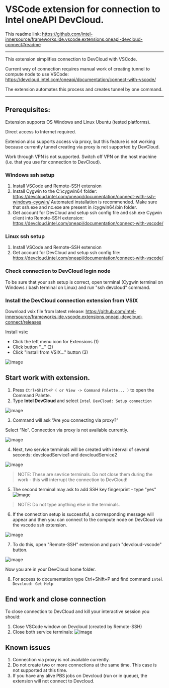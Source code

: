 # VSCode extension for connection to Intel oneAPI DevCloud.

This readme link: https://github.com/intel-innersource/frameworks.ide.vscode.extensions.oneapi-devcloud-connect#readme

***
This extension simplifies connection to DevCloud with VSCode.

Current way of connection requires manual work of creating tunnel to compute node to use VSCode: https://devcloud.intel.com/oneapi/documentation/connect-with-vscode/

The extension automates this process and creates tunnel by one command.

***


## Prerequisites:
Extension supports OS Windows and Linux Ubuntu (tested platforms).

Direct access to Internet required. 

Extension also supports access via proxy, but this feature is not working because currently tunnel creating via proxy is not supported by DevCloud.

Work through VPN is not supported. Switch off VPN on the host machine (i.e. that you use for connection to DevCloud).

### Windows ssh setup
1. Install VSCode and Remote-SSH extension
2. Install Cygwin to the C:\cygwin64 folder: https://devcloud.intel.com/oneapi/documentation/connect-with-ssh-windows-cygwin/ 
   Automated installation is recommended. Make sure that ssh.exe and nc.exe are present in /cygwin64/bin folder.
3. Get account for DevCloud and setup ssh config file and ssh.exe Cygwin client into Remote-SSH extension: https://devcloud.intel.com/oneapi/documentation/connect-with-vscode/

### Linux ssh setup
1. Install VSCode and Remote-SSH extension
2. Get account for DevCloud and setup ssh config file: https://devcloud.intel.com/oneapi/documentation/connect-with-vscode/

### Check connection to DevCloud login node
To be sure that your ssh setup is correct, open terminal (Cygwin terminal on Windows / bash terminal on Linux) and run "ssh devcloud" command. 

### Install the DevCloud connection extension from VSIX
Download vsix file from latest release: https://github.com/intel-innersource/frameworks.ide.vscode.extensions.oneapi-devcloud-connect/releases

Install vsix:

* Click the left menu icon for Extensions (1)
* Click button "..." (2)
* Click "Install from VSIX..." button (3)

![image](https://github.com/intel-innersource/frameworks.ide.vscode.extensions.oneapi-devcloud-connect/assets/40661523/f173026a-33b4-44bc-b9b0-702ffc9d33e3)


## Start work with extension.
1. Press `Ctrl+Shift+P ( or View -> Command Palette... )` to open the Command Palette.
2. Type **Intel DevCloud** and select `Intel DevCloud: Setup connection`

![image](https://github.com/intel-innersource/frameworks.ide.vscode.extensions.oneapi-devcloud-connect/assets/40661523/22faa42a-cb5c-43ab-b37e-f7ad63f37e6c)

3. Command will ask “Are you connecting via proxy?”

Select “No”. Connection via proxy is not available currently.

![image](https://github.com/intel-innersource/frameworks.ide.vscode.extensions.oneapi-devcloud-connect/assets/40661523/3c45a5b8-7cbc-45d3-880d-2fd7c1feba08)


4. Next, two service terminals will be created with interval of several seconds: devcloudService1 and devcloudService2 
 
![image](https://github.com/intel-innersource/frameworks.ide.vscode.extensions.oneapi-devcloud-connect/assets/40661523/d2bf8f12-3fd7-41ae-b262-2247ace75f26)

>NOTE: These are sevrice terminals. Do not close them during the work - this will interrupt the connection to DevCloud!

5. The second terminal may ask to add SSH key fingerprint - type "yes"
![image](https://github.com/intel-innersource/frameworks.ide.vscode.extensions.oneapi-devcloud-connect/assets/40661523/0bde8ba6-90e0-42b2-a750-c047c11c75d0)

>NOTE: Do not type anything else in the terminals.

6. If the connection setup is successful, a corresponding message will appear and then you can  connect to the compute node on DevCloud via the vscode ssh extension. 

![image](https://github.com/intel-innersource/frameworks.ide.vscode.extensions.oneapi-devcloud-connect/assets/40661523/11194224-0d41-4a1d-b440-dbc5291caf1e)


7. To do this, open "Remote-SSH" extension and push "devcloud-vscode" button.

![image](https://github.com/intel-innersource/frameworks.ide.vscode.extensions.oneapi-devcloud-connect/assets/40661523/2911875a-cc86-452b-98a9-f189c223073b)

Now you are in your DevCloud home folder. 

8. For access to documentation type Ctrl+Shift+P and find command `Intel Devcloud: Get Help`

## End work and close connection
To close connection to DevCloud and kill your interactive session you should: 
1. Close VSCode window on Devcloud (created by Remote-SSH)
2. Close both service terminals:
![image](https://github.com/intel-innersource/frameworks.ide.vscode.extensions.oneapi-devcloud-connect/assets/40661523/329e8f4f-1bb1-4ee8-9a3b-fd06ba436311)

## Known issues
1. Connection via proxy is not available currently.
2. Do not create two or more connections at the same time. This case is not supported at this time.
3. If you have any alive PBS jobs on Devcloud (run or in queue), the extension will not connect to Devcloud. 
